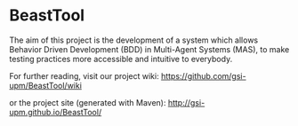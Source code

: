 BeastTool
=========

The aim of this project is the development of a system which allows Behavior Driven Development (BDD)
in Multi-Agent Systems (MAS), to make testing practices more accessible and intuitive to everybody.

For further reading, visit our project wiki:
https://github.com/gsi-upm/BeastTool/wiki

or the project site (generated with Maven):
http://gsi-upm.github.io/BeastTool/
